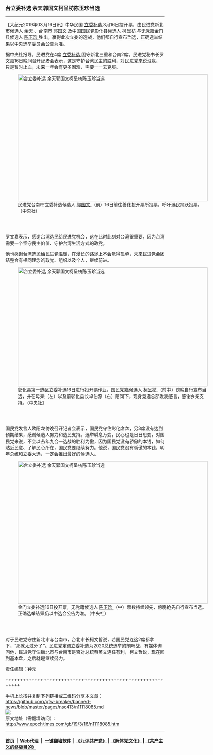 ### 台立委补选 余天郭国文柯呈枋陈玉珍当选
------------------------

<p>
 【大纪元2019年03月16日讯】中华民国
 <a href="http://www.epochtimes.com/gb/tag/%E7%AB%8B%E5%A7%94%E8%A1%A5%E9%80%89.html">
  立委补选
 </a>
 3月16日投开票，由民进党新北市候选人
 <a href="http://www.epochtimes.com/gb/tag/%E4%BD%99%E5%A4%A9.html">
  余天
 </a>
 、台南市
 <a href="http://www.epochtimes.com/gb/tag/%E9%83%AD%E5%9B%BD%E6%96%87.html">
  郭国文
 </a>
 及中国国民党彰化县候选人
 <a href="http://www.epochtimes.com/gb/tag/%E6%9F%AF%E5%91%88%E6%9E%8B.html">
  柯呈枋
 </a>
 与无党籍金门县候选人
 <a href="http://www.epochtimes.com/gb/tag/%E9%99%88%E7%8E%89%E7%8F%8D.html">
  陈玉珍
 </a>
 胜出，赢得此次立委的选战，他们都自行宣布当选，正确选举结果以中央选举委员会公告为准。
</p>
<p>
 据中央社报导，民进党在4席
 <a href="http://www.epochtimes.com/gb/tag/%E7%AB%8B%E5%A7%94%E8%A1%A5%E9%80%89.html">
  立委补选
 </a>
 固守新北三重和台南2席，民进党秘书长罗文嘉16日晚间召开记者会表示，这是守护台湾民主的胜利，对民进党来说没赢，只是暂时止血，未来一年会有更多困难，需要一一去克服。
</p>
<figure class="wp-caption aligncenter" id="attachment_11118125" style="width: 600px">
 <a href="http://i.epochtimes.com/assets/uploads/2019/03/1903160659032378.jpg">
  <img alt="台立委补选 余天郭国文柯呈枋陈玉珍当选" class="size-large wp-image-11118125" height="400" src="http://i.epochtimes.com/assets/uploads/2019/03/1903160659032378-600x400.jpg" title="台立委补选 余天郭国文柯呈枋陈玉珍当选" width="600"/>
 </a>
 <br/><figcaption class="wp-caption-text">
  民进党台南市立委补选候选人
  <a href="http://www.epochtimes.com/gb/tag/%E9%83%AD%E5%9B%BD%E6%96%87.html">
   郭国文
  </a>
  （前）16日前往善化投开票所投票，呼吁选民踊跃投票。（中央社）
 </figcaption><br/>
</figure><br/>
<p>
 罗文嘉表示，感谢台湾选民给民进党机会，这在此时此刻对台湾很重要，因为台湾需要一个坚守民主价值、守护台湾生活方式的政党。
</p>
<p>
 他也感谢台湾选民给民进党温暖，在漫长的路途上不会觉得孤单，未来民进党会团结整合有相同理念的政党、组织以及个人，继续前进。
</p>
<figure class="wp-caption aligncenter" id="attachment_11118126" style="width: 600px">
 <a href="http://i.epochtimes.com/assets/uploads/2019/03/1903160652592378.jpg">
  <img alt="台立委补选 余天郭国文柯呈枋陈玉珍当选" class="size-large wp-image-11118126" height="376" src="http://i.epochtimes.com/assets/uploads/2019/03/1903160652592378-600x376.jpg" title="台立委补选 余天郭国文柯呈枋陈玉珍当选" width="600"/>
 </a>
 <br/><figcaption class="wp-caption-text">
  彰化县第一选区立委补选16日进行投开票作业，国民党籍候选人
  <a href="http://www.epochtimes.com/gb/tag/%E6%9F%AF%E5%91%88%E6%9E%8B.html">
   柯呈枋
  </a>
  （前中）傍晚自行宣布当选，并在母亲（左）以及前彰化县长卓伯源（右）陪同下，现身竞选总部发表感言，感谢乡亲支持。（中央社）
 </figcaption><br/>
</figure><br/>
<p>
 国民党发言人欧阳龙傍晚召开记者会表示，国民党守住彰化席次，另3席没有达到预期结果，感谢候选人努力和选民支持。选举瞬息万变，民心也是日日思变，对国民党来说，不会以去年九合一选战的胜利为傲，因为国民党没有骄傲的本钱，如何贴近民意、了解民心所在，国民党要继续努力。他说，国民党没有骄傲的本钱，明年总统和立委大选，一定会推出最好的候选人。
</p>
<figure class="wp-caption aligncenter" id="attachment_11118128" style="width: 600px">
 <a href="http://i.epochtimes.com/assets/uploads/2019/03/1903160653392378.jpg">
  <img alt="台立委补选 余天郭国文柯呈枋陈玉珍当选" class="size-large wp-image-11118128" height="450" src="http://i.epochtimes.com/assets/uploads/2019/03/1903160653392378-600x450.jpg" title="台立委补选 余天郭国文柯呈枋陈玉珍当选" width="600"/>
 </a>
 <br/><figcaption class="wp-caption-text">
  金门立委补选16日投开票，无党籍候选人
  <a href="http://www.epochtimes.com/gb/tag/%E9%99%88%E7%8E%89%E7%8F%8D.html">
   陈玉珍
  </a>
  （中）票数持续领先，傍晚抢先自行宣布当选。正确选举结果仍以中选会公告为准。（中央社）
 </figcaption><br/>
</figure><br/>
<p>
 对于民进党守住新北市与台南市，台北市长柯文哲说，若国民党连这2席都拿下，“那就太过分了”。民进党定调立委补选为2020总统选举的前哨战，有媒体询问他，民进党守住新北市与台南市是否对总统蔡英文连任有利，柯文哲说，现在回到基本盘，之后就是继续努力。
</p>
<p>
 责任编辑：钟元
</p>

+++++++++++++++++++++++++++++++++++++++++++++++++++++++++++<br/><br/>
手机上长按并复制下列链接或二维码分享本文章：<br/>
https://github.com/gfw-breaker/banned-news/blob/master/pages/nsc413/n11118085.md <br/>
<a href='https://github.com/gfw-breaker/banned-news/blob/master/pages/nsc413/n11118085.md'><img src='https://github.com/gfw-breaker/banned-news/blob/master/pages/nsc413/n11118085.md.png'/></a> <br/>
原文地址（需翻墙访问）：http://www.epochtimes.com/gb/19/3/16/n11118085.htm


------------------------
#### [首页](https://github.com/gfw-breaker/banned-news/blob/master/README.md) &nbsp;|&nbsp; [Web代理](https://github.com/labour-camp/helloworld) &nbsp;|&nbsp; [一键翻墙软件](https://github.com/gfw-breaker/nogfw/blob/master/README.md) &nbsp;| [《九评共产党》](https://github.com/gfw-breaker/9ping.md/blob/master/README.md#九评之一评共产党是什么) | [《解体党文化》](https://github.com/gfw-breaker/jtdwh.md/blob/master/README.md) | [《共产主义的终极目的》](https://github.com/gfw-breaker/gczydzjmd.md/blob/master/README.md)

